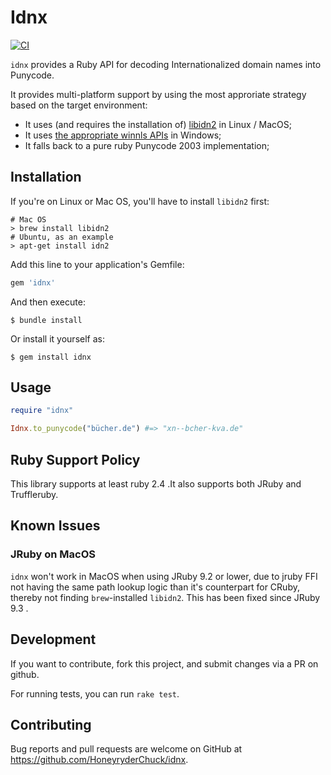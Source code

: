 # Idnx

[![CI](https://github.com/HoneyryderChuck/idnx/actions/workflows/test.yml/badge.svg)](https://github.com/HoneyryderChuck/idnx/actions/workflows/test.yml)



`idnx` provides a Ruby API for decoding Internationalized domain names into Punycode.

It provides multi-platform support by using the most approriate strategy based on the target environment:

* It uses (and requires the installation of) [libidn2](https://github.com/libidn/libidn2) in Linux / MacOS;
* It uses [the appropriate winnls APIs](https://docs.microsoft.com/en-us/windows/win32/api/winnls/nf-winnls-idntoascii) in Windows;
* It falls back to a pure ruby Punycode 2003 implementation;

## Installation

If you're on Linux or Mac OS, you'll have to install `libidn2` first:

```
# Mac OS
> brew install libidn2
# Ubuntu, as an example
> apt-get install idn2
```

Add this line to your application's Gemfile:

```ruby
gem 'idnx'
```

And then execute:

    $ bundle install

Or install it yourself as:

    $ gem install idnx

## Usage

```ruby
require "idnx"

Idnx.to_punycode("bücher.de") #=> "xn--bcher-kva.de"
```

## Ruby Support Policy

This library supports at least ruby 2.4 .It also supports both JRuby and Truffleruby.

## Known Issues

### JRuby on MacOS

`idnx` won't work in MacOS when using JRuby 9.2 or lower, due to jruby FFI not having the same path lookup logic than it's counterpart for CRuby, thereby not finding `brew`-installed `libidn2`. This has been fixed since JRuby 9.3 .

## Development

If you want to contribute, fork this project, and submit changes via a PR on github.

For running tests, you can run `rake test`.

## Contributing

Bug reports and pull requests are welcome on GitHub at https://github.com/HoneyryderChuck/idnx.

